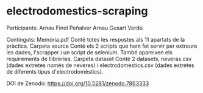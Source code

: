 # electrodomestics-scraping

Participants: 
  Arnau Finol Peñalver
  Arnau Gusart Verdú

Continguts:
  Memòria.pdf Conté totes les respostes als 11 apartats de la pràctica.
  Carpeta source Conté els 2 scripts que hem fet servir per extreure les dades, l'scrapper i un script de selenium. També apareixen els requirements de llibreries.
  Carpeta dataset Conté 2 datasets, neveras.csv (dades extretes només de neveres) i electrodomestics.csv (dades extretes de diferents tipus d'electrodomèstics).

DOI de Zenodo: https://doi.org/10.5281/zenodo.7863333
